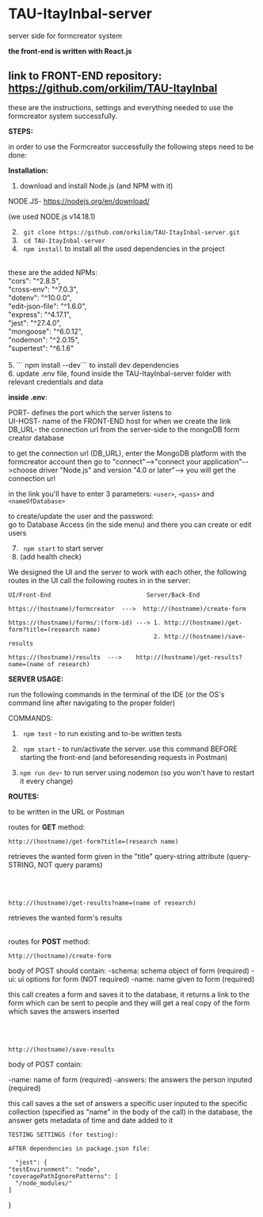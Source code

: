 # TAU-ItayInbal-server
server side for formcreator system

__the front-end is written with React.js__

## link to FRONT-END repository: https://github.com/orkilim/TAU-ItayInbal

these are the instructions, settings and everything needed to use the formcreator system successfully.

__STEPS:__

in order to use the Formcreator successfully the following steps need to be done:

__Installation:__

1. download and install Node.js (and NPM with it)

NODE.JS- https://nodejs.org/en/download/

(we used NODE.js v14.18.1)
  
2. ``` git clone https://github.com/orkilim/TAU-ItayInbal-server.git```
3. ``` cd TAU-ItayInbal-server``` <br/>
4. ``` npm install``` to install all the used dependencies in the project <br/>
<br/>
these are the added NPMs:<br/>
    "cors": "^2.8.5",<br/>
    "cross-env": "^7.0.3",<br/>
    "dotenv": "^10.0.0",<br/>
    "edit-json-file": "^1.6.0",<br/>
    "express": "^4.17.1",<br/>
    "jest": "^27.4.0",<br/>
    "mongoose": "^6.0.12",<br/>
    "nodemon": "^2.0.15",<br/>
    "supertest": "^6.1.6"<br/>
<br/>
5. ``` npm install --dev``` to install dev dependencies <br/>
6. update .env file, found inside the TAU-ItayInbal-server folder with relevant credentials and data <br/>

__inside .env__:
  
  PORT- defines the port which the server listens to <br/>
  UI-HOST- name of the FRONT-END host for when we create the link <br/>
  DB_URL- the connection url from the server-side to the mongoDB form creator database
  
  to get the connection url (DB_URL), enter the MongoDB platform with the formcreator account
  then go to "connect"-->"connect your application"-->choose driver "Node.js" and version "4.0 or later"--> you will get the connection url<br/>

  in the link you'll have to enter 3 parameters: ```<user>```, ```<pass>``` and ```<nameOfDatabase>```<br/>
  
  to create/update the user and the password:<br/>
  go to Database Access (in the side menu) and there you can create or edit users<br/>

7. ``` npm start``` to start server <br/>
8. (add health check)

 
 We designed the UI and the server to work with each other, the following routes in the UI call the following routes in in the server:
```
UI/Front-End                           Server/Back-End                          

https://(hostname)/formcreator  --->  http://(hostname)/create-form

https://(hostname)/forms/:(form-id) ---> 1. http://(hostname)/get-form?title=(research name)
                                         2. http://(hostname)/save-results
                                         
https://(hostname)/results  --->    http://(hostname)/get-results?name=(name of research)
```

 
 
 
 __SERVER USAGE:__
 
 run the following commands in the terminal of the IDE (or the OS's command line after navigating to the proper folder)
 
 COMMANDS:
 
1. ``` npm test``` - to run existing and to-be written tests
 
2. ``` npm start``` - to run/activate the server. use this command BEFORE starting the front-end (and beforesending requests in Postman)

3. ```npm run dev```- to run server using nodemon (so you won't have to restart it every change)



__ROUTES:__
    
   to be written in the URL or Postman
    
  routes for __GET__ method:
  
  ```http://(hostname)/get-form?title=(research name)```
  
  retrieves the wanted form given in the "title" query-string attribute (query-STRING, NOT query params)
  
  <br/>
  <br/>
  
  ```http://(hostname)/get-results?name=(name of research)```
  
  retrieves the wanted form's results
  <br/>
<br/>

  routes for __POST__ method:
  
  ```http://(hostname)/create-form```
  
  body of POST should contain:
  -schema: schema object of form (required)
  -ui: ui options for form (NOT required)
  -name: name given to form (required)
  
  
  this call creates a form and saves it to the database, it returns a link to the form which can be sent to people and they will get a real copy of the form which saves the answers inserted
  
  
  <br/>
  <br/>
  
  ```http://(hostname)/save-results```
  
  body of POST contain:
  
  -name: name of form (required)
  -answers: the answers the person inputed (required)
  
  this call saves a the set of answers a specific user inputed to the specific collection (specified as "name" in the body of the call) in the database, the answer gets metadata of time and date added to it
  
 

    TESTING SETTINGS (for testing):
    
    AFTER dependencies in package.json file:
      
      "jest": {
    "testEnvironment": "node",
    "coveragePathIgnorePatterns": [
      "/node_modules/"
    ]
  }
  
  
 
